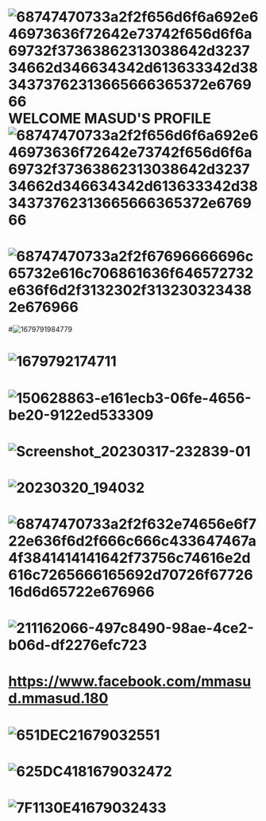 # 
# ![68747470733a2f2f656d6f6a692e646973636f72642e73742f656d6f6a69732f37363862313038642d323734662d346634342d613633342d3834373762313665666365372e676966](https://user-images.githubusercontent.com/118968969/227749133-ca02419e-0d8f-4b05-af72-b498d9c8b2b3.gif)WELCOME MASUD'S PROFILE![68747470733a2f2f656d6f6a692e646973636f72642e73742f656d6f6a69732f37363862313038642d323734662d346634342d613633342d3834373762313665666365372e676966](https://user-images.githubusercontent.com/118968969/227749271-cd33f795-30b9-43d6-86c3-8a818f7d3a7e.gif)

 # ![68747470733a2f2f67696666696c65732e616c706861636f646572732e636f6d2f3132302f3132303234382e676966](https://user-images.githubusercontent.com/118968969/227749293-a65ed117-699b-4c41-90a2-7d41a899e6e1.gif)

#![1679791984779](https://user-images.githubusercontent.com/118968969/227749506-87417dd8-61a9-4494-a791-d5638cc4ae02.jpg)

# ![1679792174711](https://user-images.githubusercontent.com/118968969/227749527-4f710c7d-5da7-4b8c-9d36-6c549aea148a.jpg)



<!--
**Termuxmasud404/Termuxmasud404** is a ✨ _special_ ✨ repository because its `README.md` (this file) appears on your GitHub profile.

Here are some ideas to get you started:

- 🔭 I’m currently working on ...
- 🌱 I’m currently learning ...
- 👯 I’m looking to collaborate on ...
- 🤔 I’m looking for help with ...
- 💬 Ask me about ...
- 📫 How to reach me: ...
- 😄 Pronouns: ...
- ⚡ Fun fact: ...
-->

# ![150628863-e161ecb3-06fe-4656-be20-9122ed533309](https://user-images.githubusercontent.com/118968969/227747626-f174bcd4-cb63-48db-ba4d-317c50904198.gif)

# ![Screenshot_20230317-232839-01](https://user-images.githubusercontent.com/118968969/227747737-eaae7793-8b40-41f8-8475-580121af488f.jpeg)

# ![20230320_194032](https://user-images.githubusercontent.com/118968969/227747755-c9a1b1d2-4e67-448b-b99d-0e7515015657.jpg)


# ![68747470733a2f2f632e74656e6f722e636f6d2f666c666c433647467a4f3841414141642f73756c74616e2d616c7265666165692d70726f6772616d6d65722e676966](https://user-images.githubusercontent.com/118968969/227748056-0dfd3c11-0064-4f0d-b610-dd8eeaa484b5.gif)

# ![211162066-497c8490-98ae-4ce2-b06d-df2276efc723](https://user-images.githubusercontent.com/118968969/227748063-851757b0-ffee-4ec6-b714-75619893ea86.gif)
# https://www.facebook.com/mmasud.mmasud.180






# ![651DEC21679032551](https://user-images.githubusercontent.com/118968969/227747591-2e9d3472-ce7e-431d-92c7-76a68b476d67.jpg)


# ![625DC4181679032472](https://user-images.githubusercontent.com/118968969/227747597-9a120b97-3ee3-4b07-8ec0-2e6adfab0657.jpg)


# ![7F1130E41679032433](https://user-images.githubusercontent.com/118968969/227747605-07191829-44f9-483c-8847-88f4a76c2b62.jpg)


#

